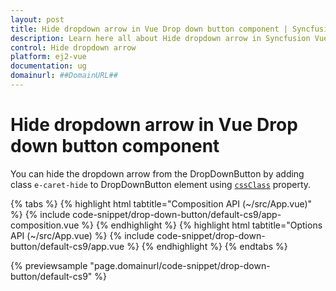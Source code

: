 ```yaml
---
layout: post
title: Hide dropdown arrow in Vue Drop down button component | Syncfusion
description: Learn here all about Hide dropdown arrow in Syncfusion Vue Drop down button component of Syncfusion Essential JS 2 and more.
control: Hide dropdown arrow 
platform: ej2-vue
documentation: ug
domainurl: ##DomainURL##
---
```


# Hide dropdown arrow in Vue Drop down button component

You can hide the dropdown arrow from the DropDownButton by adding class `e-caret-hide` to DropDownButton element using [`cssClass`](https://ej2.syncfusion.com/vue/documentation/api/drop-down-button/#cssclass) property.

{% tabs %}
{% highlight html tabtitle="Composition API (~/src/App.vue)" %}
{% include code-snippet/drop-down-button/default-cs9/app-composition.vue %}
{% endhighlight %}
{% highlight html tabtitle="Options API (~/src/App.vue) %}
{% include code-snippet/drop-down-button/default-cs9/app.vue %}
{% endhighlight %}
{% endtabs %}
        
{% previewsample "page.domainurl/code-snippet/drop-down-button/default-cs9" %}